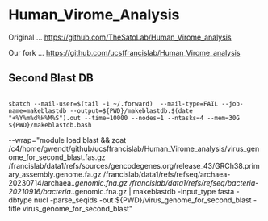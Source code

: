 
#	Human_Virome_Analysis

Original ... https://github.com/TheSatoLab/Human_Virome_analysis

Our fork ... https://github.com/ucsffrancislab/Human_Virome_analysis




##	Second Blast DB




```

sbatch --mail-user=$(tail -1 ~/.forward)  --mail-type=FAIL --job-name=makeblastdb --output=${PWD}/makeblastdb.$(date "+%Y%m%d%H%M%S").out --time=10000 --nodes=1 --ntasks=4 --mem=30G ${PWD}/makeblastdb.bash

```


--wrap="module load blast && zcat /c4/home/gwendt/github/ucsffrancislab/Human_Virome_analysis/virus_genome_for_second_blast.fas.gz /francislab/data1/refs/sources/gencodegenes.org/release_43/GRCh38.primary_assembly.genome.fa.gz /francislab/data1/refs/refseq/archaea-20230714/archaea.*.genomic.fna.gz /francislab/data1/refs/refseq/bacteria-20210916/bacteria.*.genomic.fna.gz | makeblastdb -input_type fasta -dbtype nucl -parse_seqids -out ${PWD}/virus_genome_for_second_blast -title virus_genome_for_second_blast"

